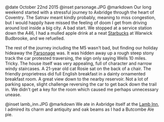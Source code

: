 @date		October 22nd 2015
@inset		parsonage.JPG
@markdown
Our long weekend started with a stressful journey to Axbridge through the heart of
Coventry. The Satnav meant kindly probably, meaning to miss congestion, but I would
happily have missed the feeling of doom I get from driving around lost inside a
big city. A bad start. We stopped at a service station down the A46, I had a mulled apple
drink at a neat [Starbucks](https://www.starbucks.co.uk/) at Warwick Budbrooke,
and we refuelled.

The rest of the journey including the M5 wasn't bad, but finding our holiday hideaway
the [Parsonage](http://www.the-parsonage-axbridge.co.uk) was. It was hidden away up a rough steep stony track the car protested traversing,
the sign only saying Wells 10 miles. Tricky. The house itself was very appealing, full of
character and narrow windy staircases. A 21-year old cat Rosie sat on the back of a chair.
The friendly proprietress did full English breakfast in a dainty ornamented breakfast
room. A great view down to the nearby reservoir. Not a lot of parking space, slight
challenge reversing the car to get back down the trail in. We didn't get a key for the
room which caused me perhaps unnecessary unease.

@inset		lamb_inn.JPG
@markdown
We ate in Axbridge itself at the [Lamb Inn](https://www.butcombe.com/pubs/the-lamb-hotel/), I admired its
charm and antiquity and oak beams as I had a Butcombe Ale pie.
